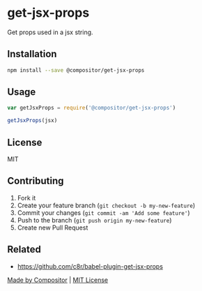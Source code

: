 # get-jsx-props

Get props used in a jsx string.

## Installation

```bash
npm install --save @compositor/get-jsx-props
```

## Usage

```javascript
var getJsxProps = require('@compositor/get-jsx-props')

getJsxProps(jsx)
```

## License

MIT

## Contributing

1. Fork it
2. Create your feature branch (`git checkout -b my-new-feature`)
3. Commit your changes (`git commit -am 'Add some feature'`)
4. Push to the branch (`git push origin my-new-feature`)
5. Create new Pull Request

## Related

* https://github.com/c8r/babel-plugin-get-jsx-props

[Made by Compositor](https://compositor.io)
|
[MIT License](LICENSE.md)
